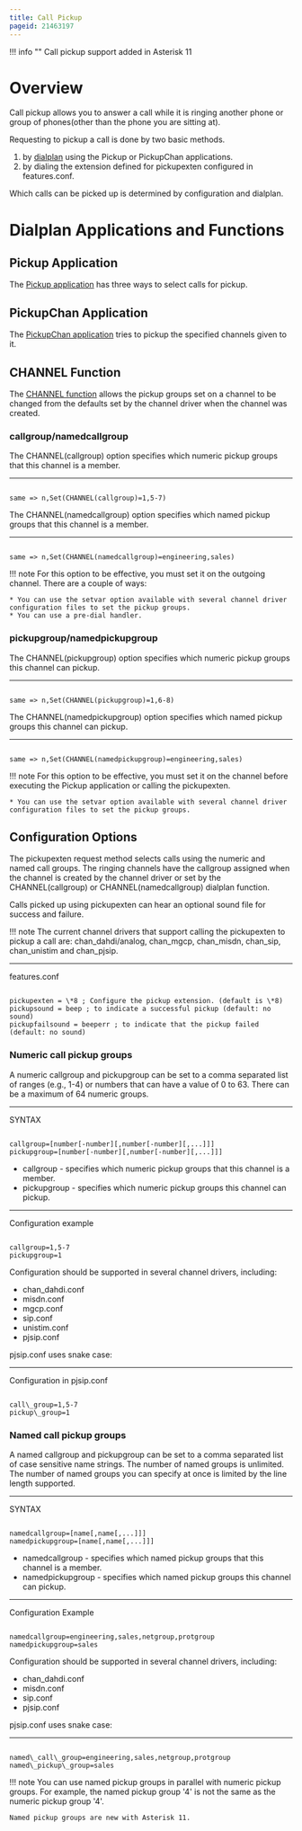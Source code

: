 ```yaml
---
title: Call Pickup
pageid: 21463197
---
```





!!! info ""
    Call pickup support added in Asterisk 11

      
[//]: # (end-info)



Overview
========

Call pickup allows you to answer a call while it is ringing another phone or group of phones(other than the phone you are sitting at).

Requesting to pickup a call is done by two basic methods.

1. by [dialplan](/Configuration/Dialplan) using the Pickup or PickupChan applications.
2. by dialing the extension defined for pickupexten configured in features.conf.

Which calls can be picked up is determined by configuration and dialplan.

Dialplan Applications and Functions
===================================

Pickup Application
------------------

The [Pickup application](/Asterisk-13-Application_Pickup) has three ways to select calls for pickup.

PickupChan Application
----------------------

The [PickupChan application](/Asterisk-13-Application_PickupChan) tries to pickup the specified channels given to it.

CHANNEL Function
----------------

The [CHANNEL function](/Asterisk-13-Function_CHANNEL) allows the pickup groups set on a channel to be changed from the defaults set by the channel driver when the channel was created.

### callgroup/namedcallgroup

The CHANNEL(callgroup) option specifies which numeric pickup groups that this channel is a member.




---

  
  


```

same => n,Set(CHANNEL(callgroup)=1,5-7)

```


The CHANNEL(namedcallgroup) option specifies which named pickup groups that this channel is a member.




---

  
  


```

same => n,Set(CHANNEL(namedcallgroup)=engineering,sales)

```




!!! note 
    For this option to be effective, you must set it on the outgoing channel. There are a couple of ways:

    * You can use the setvar option available with several channel driver configuration files to set the pickup groups.
    * You can use a pre-dial handler.
      
[//]: # (end-note)



### pickupgroup/namedpickupgroup

The CHANNEL(pickupgroup) option specifies which numeric pickup groups this channel can pickup.




---

  
  


```

same => n,Set(CHANNEL(pickupgroup)=1,6-8)

```


The CHANNEL(namedpickupgroup) option specifies which named pickup groups this channel can pickup.




---

  
  


```

same => n,Set(CHANNEL(namedpickupgroup)=engineering,sales)

```




!!! note 
    For this option to be effective, you must set it on the channel before executing the Pickup application or calling the pickupexten.

    * You can use the setvar option available with several channel driver configuration files to set the pickup groups.
      
[//]: # (end-note)



Configuration Options
---------------------

The pickupexten request method selects calls using the numeric and named call groups. The ringing channels have the callgroup assigned when the channel is created by the channel driver or set by the CHANNEL(callgroup) or CHANNEL(namedcallgroup) dialplan function.

Calls picked up using pickupexten can hear an optional sound file for success and failure.




!!! note 
    The current channel drivers that support calling the pickupexten to pickup a call are: chan\_dahdi/analog, chan\_mgcp, chan\_misdn, chan\_sip, chan\_unistim and chan\_pjsip.

      
[//]: # (end-note)





---

  
features.conf  


```

pickupexten = \*8 ; Configure the pickup extension. (default is \*8)
pickupsound = beep ; to indicate a successful pickup (default: no sound)
pickupfailsound = beeperr ; to indicate that the pickup failed (default: no sound)

```


### Numeric call pickup groups

A numeric callgroup and pickupgroup can be set to a comma separated list of ranges (e.g., 1-4) or numbers that can have a value of 0 to 63. There can be a maximum of 64 numeric groups.




---

  
SYNTAX  


```

callgroup=[number[-number][,number[-number][,...]]]
pickupgroup=[number[-number][,number[-number][,...]]]

```


* callgroup - specifies which numeric pickup groups that this channel is a member.
* pickupgroup - specifies which numeric pickup groups this channel can pickup.




---

  
Configuration example  


```

callgroup=1,5-7
pickupgroup=1

```


Configuration should be supported in several channel drivers, including:

* chan\_dahdi.conf
* misdn.conf
* mgcp.conf
* sip.conf
* unistim.conf
* pjsip.conf

pjsip.conf uses snake case:




---

  
Configuration in pjsip.conf  


```

call\_group=1,5-7
pickup\_group=1

```


### Named call pickup groups

A named callgroup and pickupgroup can be set to a comma separated list of case sensitive name strings. The number of named groups is unlimited. The number of named groups you can specify at once is limited by the line length supported.




---

  
SYNTAX  


```

namedcallgroup=[name[,name[,...]]]
namedpickupgroup=[name[,name[,...]]]

```


* namedcallgroup - specifies which named pickup groups that this channel is a member.
* namedpickupgroup - specifies which named pickup groups this channel can pickup.




---

  
Configuration Example  


```

namedcallgroup=engineering,sales,netgroup,protgroup
namedpickupgroup=sales

```


Configuration should be supported in several channel drivers, including:

* chan\_dahdi.conf
* misdn.conf
* sip.conf
* pjsip.conf

pjsip.conf uses snake case:




---

  
  


```

named\_call\_group=engineering,sales,netgroup,protgroup
named\_pickup\_group=sales

```




!!! note 
    You can use named pickup groups in parallel with numeric pickup groups. For example, the named pickup group '4' is not the same as the numeric pickup group '4'.

    Named pickup groups are new with Asterisk 11.

      
[//]: # (end-note)



 

 

